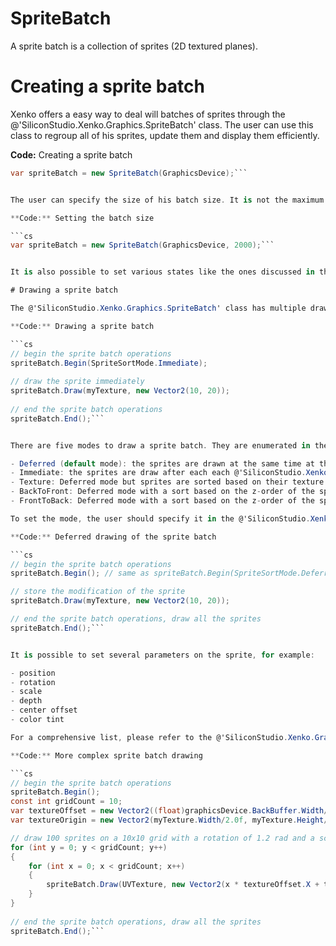 # SpriteBatch

A sprite batch is a collection of sprites (2D textured planes).

# Creating a sprite batch

Xenko offers a easy way to deal will batches of sprites through the @'SiliconStudio.Xenko.Graphics.SpriteBatch' class. The user can use this class to regroup all of his sprites, update them and display them efficiently.

**Code:** Creating a sprite batch

```cs
var spriteBatch = new SpriteBatch(GraphicsDevice);```


The user can specify the size of his batch size. It is not the maximum number of sprites the SpriteBatch is able to display, but simply the maximum number of sprites it can store before drawing.

**Code:** Setting the batch size

```cs
var spriteBatch = new SpriteBatch(GraphicsDevice, 2000);```


It is also possible to set various states like the ones discussed in the [state documentation page](render-states.md).

# Drawing a sprite batch

The @'SiliconStudio.Xenko.Graphics.SpriteBatch' class has multiple draw methods to set various parameters. For a comprehensive list of all the features, please refer to the @'SiliconStudio.Xenko.Graphics.SpriteBatch' class reference documentation.

**Code:** Drawing a sprite batch

```cs
// begin the sprite batch operations
spriteBatch.Begin(SpriteSortMode.Immediate);
 
// draw the sprite immediately
spriteBatch.Draw(myTexture, new Vector2(10, 20));
 
// end the sprite batch operations
spriteBatch.End();```


There are five modes to draw a sprite batch. They are enumerated in the @'SiliconStudio.Xenko.Graphics.SpriteSortMode' enum:

- Deferred (default mode): the sprites are drawn at the same time at the end to reduce the drawcall overhead
- Immediate: the sprites are draw after each each @'SiliconStudio.Xenko.Graphics.SpriteBatch.Draw' call
- Texture: Deferred mode but sprites are sorted based on their texture to reduce effect parameters update
- BackToFront: Deferred mode with a sort based on the z-order of the sprites
- FrontToBack: Deferred mode with a sort based on the z-order of the sprites

To set the mode, the user should specify it in the @'SiliconStudio.Xenko.Graphics.SpriteBatch.Begin' method.

**Code:** Deferred drawing of the sprite batch

```cs
// begin the sprite batch operations
spriteBatch.Begin(); // same as spriteBatch.Begin(SpriteSortMode.Deferred);

// store the modification of the sprite
spriteBatch.Draw(myTexture, new Vector2(10, 20));

// end the sprite batch operations, draw all the sprites
spriteBatch.End();```


It is possible to set several parameters on the sprite, for example:

- position
- rotation
- scale
- depth
- center offset
- color tint

For a comprehensive list, please refer to the @'SiliconStudio.Xenko.Graphics.SpriteBatch' class reference documentation, especially the @'SiliconStudio.Xenko.Graphics.SpriteBatch.Draw' methods.

**Code:** More complex sprite batch drawing

```cs
// begin the sprite batch operations
spriteBatch.Begin();
const int gridCount = 10;
var textureOffset = new Vector2((float)graphicsDevice.BackBuffer.Width/gridCount, (float)graphicsDevice.BackBuffer.Height/gridCount);
var textureOrigin = new Vector2(myTexture.Width/2.0f, myTexture.Height/2.0f);

// draw 100 sprites on a 10x10 grid with a rotation of 1.2 rad and a scale of 0.5 for each of them
for (int y = 0; y < gridCount; y++)
{
    for (int x = 0; x < gridCount; x++)
    {
        spriteBatch.Draw(UVTexture, new Vector2(x * textureOffset.X + textureOffset.X / 2.0f, y * textureOffset.Y + textureOffset.Y / 2.0f), Color.White, 1.2f, textureOrigin, 0.5f);
    }
}
 
// end the sprite batch operations, draw all the sprites
spriteBatch.End();```


